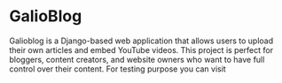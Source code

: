 # GalioBlog
Galioblog is a Django-based web application that allows users to upload their own articles and embed YouTube videos. This project is perfect for bloggers, content creators, and website owners who want to have full control over their content.  For testing purpose you can visit 

